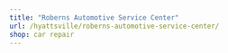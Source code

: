 ```yaml
---
title: "Roberns Automotive Service Center"
url: /hyattsville/roberns-automotive-service-center/
shop: car repair
---
```

